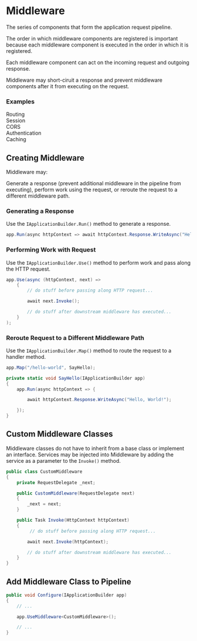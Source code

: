 # Middleware

The series of components that form the application request pipeline.

The order in which middleware components are registered is important because each middleware component is executed in the order in which it is registered.

Each middleware component can act on the incoming request and outgoing response.

Middleware may short-ciruit a response and prevent middleware components after it from executing on the request.

### Examples

Routing  
Session  
CORS  
Authentication  
Caching  

## Creating Middleware

Middleware may:

Generate a response (prevent additional middleware in the pipeline from executing), perform work using the request, or reroute the request to a different middleware path.

### Generating a Response
Use the `IApplicationBuilder.Run()` method to generate a response.

```csharp
app.Run(async httpContext => await httpContext.Response.WriteAsync("Hello, World!));
```

### Performing Work with Request
Use the `IApplicationBuilder.Use()` method to perform work and pass along the HTTP request.

```csharp
app.Use(async (httpContext, next) =>
    {
        // do stuff before passing along HTTP request...

        await next.Invoke();

        // do stuff after downstream middleware has executed...
    }
);
```

### Reroute Request to a Different Middleware Path
Use the `IApplicationBuilder.Map()` method to route the request to a handler method.

```csharp
app.Map("/hello-world", SayHello);

private static void SayHello(IApplicationBuilder app)
{
    app.Run(async httpContext => {

        await httpContext.Response.WriteAsync("Hello, World!");

    });
}
```

## Custom Middleware Classes
Middleware classes do not have to inherit from a base class or implement an interface.  Services may be injected into Middleware by adding the service as a parameter to the `Invoke()` method.

```csharp
public class CustomMiddleware
{
    private RequestDelegate _next;

    public CustomMiddleware(RequestDelegate next)
    {
        _next = next;
    }

    public Task Invoke(HttpContext httpContext)
    {
         // do stuff before passing along HTTP request...

        await next.Invoke(httpContext);

        // do stuff after downstream middleware has executed...
    }
}
```

## Add Middleware Class to Pipeline

```csharp
public void Configure(IApplicationBuilder app)
{
    // ...

    app.UseMiddleware<CustomMiddleware>();

    // ...
}
```